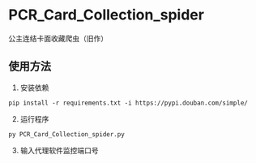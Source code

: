 # PCR_Card_Collection_spider
公主连结卡面收藏爬虫（旧作）

## 使用方法
1. 安装依赖
```
pip install -r requirements.txt -i https://pypi.douban.com/simple/
```
2. 运行程序
```
py PCR_Card_Collection_spider.py
```
3. 输入代理软件监控端口号
